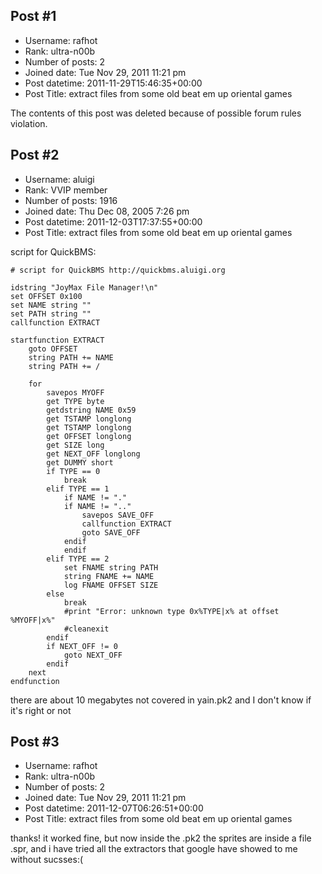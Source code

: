 ## Post #1
- Username: rafhot
- Rank: ultra-n00b
- Number of posts: 2
- Joined date: Tue Nov 29, 2011 11:21 pm
- Post datetime: 2011-11-29T15:46:35+00:00
- Post Title: extract files from some old beat em up oriental games

The contents of this post was deleted because of possible forum rules violation.
## Post #2
- Username: aluigi
- Rank: VVIP member
- Number of posts: 1916
- Joined date: Thu Dec 08, 2005 7:26 pm
- Post datetime: 2011-12-03T17:37:55+00:00
- Post Title: extract files from some old beat em up oriental games

script for QuickBMS:

```
# script for QuickBMS http://quickbms.aluigi.org

idstring "JoyMax File Manager!\n"
set OFFSET 0x100
set NAME string ""
set PATH string ""
callfunction EXTRACT

startfunction EXTRACT
    goto OFFSET
    string PATH += NAME
    string PATH += /

    for
        savepos MYOFF
        get TYPE byte
        getdstring NAME 0x59
        get TSTAMP longlong
        get TSTAMP longlong
        get OFFSET longlong
        get SIZE long
        get NEXT_OFF longlong
        get DUMMY short
        if TYPE == 0
            break
        elif TYPE == 1
            if NAME != "."
            if NAME != ".."
                savepos SAVE_OFF
                callfunction EXTRACT
                goto SAVE_OFF
            endif
            endif
        elif TYPE == 2
            set FNAME string PATH
            string FNAME += NAME
            log FNAME OFFSET SIZE
        else
            break
            #print "Error: unknown type 0x%TYPE|x% at offset %MYOFF|x%"
            #cleanexit
        endif
        if NEXT_OFF != 0
            goto NEXT_OFF
        endif
    next
endfunction
```

there are about 10 megabytes not covered in yain.pk2 and I don't know if it's right or not
## Post #3
- Username: rafhot
- Rank: ultra-n00b
- Number of posts: 2
- Joined date: Tue Nov 29, 2011 11:21 pm
- Post datetime: 2011-12-07T06:26:51+00:00
- Post Title: extract files from some old beat em up oriental games

thanks! it worked fine, but now inside the .pk2 the sprites are inside a file .spr, and i have tried all the extractors that google have showed to me without sucsses:(
